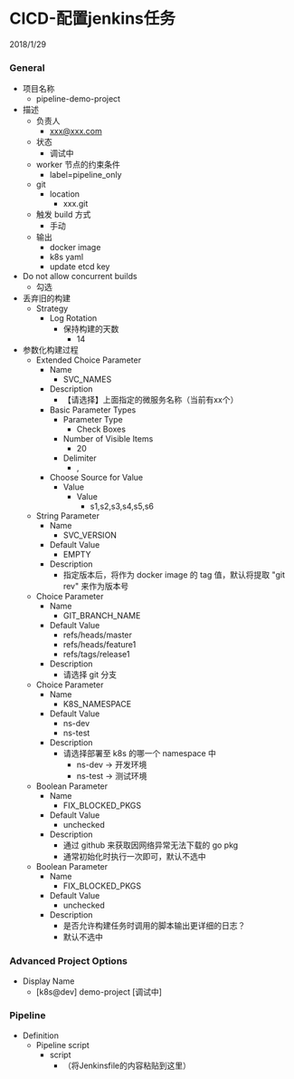 # CICD-配置jenkins任务
2018/1/29


### General
- 项目名称
  - pipeline-demo-project
- 描述
  - 负责人
    - xxx@xxx.com
  - 状态
    - 调试中
  - worker 节点的约束条件
    - label=pipeline_only
  - git
    - location
      - xxx.git
  - 触发 build 方式
    - 手动
  - 输出
    - docker image
    - k8s yaml
    - update etcd key
- Do not allow concurrent builds
  - 勾选
- 丢弃旧的构建
  - Strategy
    - Log Rotation
      - 保持构建的天数
        - 14
- 参数化构建过程
  - Extended Choice Parameter
    - Name
      - SVC_NAMES
    - Description
      - 【请选择】上面指定的微服务名称（当前有xx个）
    - Basic Parameter Types
      - Parameter Type
        - Check Boxes
      - Number of Visible Items
        - 20
      - Delimiter
        - ,
    - Choose Source for Value
      - Value
        - Value
          - s1,s2,s3,s4,s5,s6
  - String Parameter
    - Name
      - SVC_VERSION
    - Default Value
      - EMPTY
    - Description
      - 指定版本后，将作为 docker image 的 tag 值，默认将提取 "git rev" 来作为版本号
  - Choice Parameter
    - Name
      - GIT_BRANCH_NAME
    - Default Value
      - refs/heads/master
      - refs/heads/feature1
      - refs/tags/release1
    - Description
      - 请选择 git 分支
  - Choice Parameter
    - Name
      - K8S_NAMESPACE
    - Default Value
      - ns-dev
      - ns-test
    - Description
      - 请选择部署至 k8s 的哪一个 namespace 中
        - ns-dev -> 开发环境
        - ns-test -> 测试环境
  - Boolean Parameter
    - Name
      - FIX_BLOCKED_PKGS
    - Default Value
      - unchecked
    - Description
      - 通过 github 来获取因网络异常无法下载的 go pkg
      - 通常初始化时执行一次即可，默认不选中
  - Boolean Parameter
    - Name
      - FIX_BLOCKED_PKGS
    - Default Value
      - unchecked
    - Description
      - 是否允许构建任务时调用的脚本输出更详细的日志？
      - 默认不选中


### Advanced Project Options
- Display Name
  - [k8s@dev] demo-project [调试中]

### Pipeline
- Definition
  - Pipeline script
    - script
      - （将Jenkinsfile的内容粘贴到这里）
